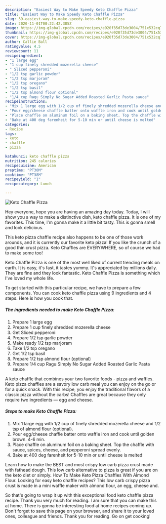 ```yaml
---
description: "Easiest Way to Make Speedy Keto Chaffle Pizza"
title: "Easiest Way to Make Speedy Keto Chaffle Pizza"
slug: 39-easiest-way-to-make-speedy-keto-chaffle-pizza
date: 2020-11-01T00:22:42.385Z
image: https://img-global.cpcdn.com/recipes/e920f35d73de3004/751x532cq70/keto-chaffle-pizza-recipe-main-photo.jpg
thumbnail: https://img-global.cpcdn.com/recipes/e920f35d73de3004/751x532cq70/keto-chaffle-pizza-recipe-main-photo.jpg
cover: https://img-global.cpcdn.com/recipes/e920f35d73de3004/751x532cq70/keto-chaffle-pizza-recipe-main-photo.jpg
author: Callie Ball
ratingvalue: 4.5
reviewcount: 11
recipeingredient:
- "1 large egg"
- "1 cup finely shredded mozerella cheese"
- " Sliced pepperoni"
- "1/2 tsp garlic powder"
- "1/2 tsp marjoram"
- "1/2 tsp oregano"
- "1/2 tsp basil"
- "1/2 tsp almond flour optional"
- "1/4 cup Ragu Simply No Sugar Added Roasted Garlic Pasta sauce"
recipeinstructions:
- "Mix 1 large egg with 1/2 cup of finely shredded mozerella cheese and 1/2 tsp of almond flour (optional)."
- "Pour egg/cheese chaffle batter onto waffle iron and cook until golden brown. 4-6 min."
- "Place chaffle on aluminum foil on a baking sheet. Top the chaffle with sauce, spices, cheese, and pepperoni spread evenly."
- "Bake at 400 deg farenheit for 5-10 min or until cheese is melted"
categories:
- Recipe
tags:
- keto
- chaffle
- pizza

katakunci: keto chaffle pizza 
nutrition: 245 calories
recipecuisine: American
preptime: "PT30M"
cooktime: "PT38M"
recipeyield: "1"
recipecategory: Lunch

---
```



![Keto Chaffle Pizza](https://img-global.cpcdn.com/recipes/e920f35d73de3004/751x532cq70/keto-chaffle-pizza-recipe-main-photo.jpg)

Hey everyone, hope you are having an amazing day today. Today, I will show you a way to make a distinctive dish, keto chaffle pizza. It is one of my favorites. This time, I'm gonna make it a little bit tasty. This is gonna smell and look delicious.

This keto pizza chaffle recipe also happens to be one of those work arounds, and it is currently our favorite keto pizza! If you like the crunch of a good thin crust pizza. Keto Chaffles are EVERYWHERE, so of course we had to make some too!

Keto Chaffle Pizza is one of the most well liked of current trending meals on earth. It is easy, it's fast, it tastes yummy. It's appreciated by millions daily. They are fine and they look fantastic. Keto Chaffle Pizza is something which I've loved my whole life.


To get started with this particular recipe, we have to prepare a few components. You can cook keto chaffle pizza using 9 ingredients and 4 steps. Here is how you cook that.

<!--inarticleads1-->

##### The ingredients needed to make Keto Chaffle Pizza:

1. Prepare 1 large egg
1. Prepare 1 cup finely shredded mozerella cheese
1. Get  Sliced pepperoni
1. Prepare 1/2 tsp garlic powder
1. Make ready 1/2 tsp marjoram
1. Take 1/2 tsp oregano
1. Get 1/2 tsp basil
1. Prepare 1/2 tsp almond flour (optional)
1. Prepare 1/4 cup Ragu Simply No Sugar Added Roasted Garlic Pasta sauce


A keto chaffle that combines your two favorite foods - pizza and waffles. Keto pizza chaffles are a savory low carb meal you can enjoy on the go or for a quick snack. With this recipe, you enjoy the traditional flavors of a classic pizza without the carbs! Chaffles are great because they only require two ingredients — egg and cheese. 

<!--inarticleads2-->

##### Steps to make Keto Chaffle Pizza:

1. Mix 1 large egg with 1/2 cup of finely shredded mozerella cheese and 1/2 tsp of almond flour (optional).
1. Pour egg/cheese chaffle batter onto waffle iron and cook until golden brown. 4-6 min.
1. Place chaffle on aluminum foil on a baking sheet. Top the chaffle with sauce, spices, cheese, and pepperoni spread evenly.
1. Bake at 400 deg farenheit for 5-10 min or until cheese is melted


Learn how to make the BEST and most crispy low carb pizza crust made with fathead dough. This low carb alternative to pizza is great if you are on the keto diet or simply. How To Make Keto Pizza Chaffles With Almond Flour. Looking for easy keto chaffle recipes? This low carb crispy pizza crust is made in a mini waffle maker with almond flour, an egg, cheese and. 

So that's going to wrap it up with this exceptional food keto chaffle pizza recipe. Thank you very much for reading. I am sure that you can make this at home. There is gonna be interesting food at home recipes coming up. Don't forget to save this page on your browser, and share it to your loved ones, colleague and friends. Thank you for reading. Go on get cooking!
